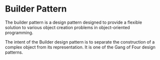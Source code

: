 # Builder Pattern


The builder pattern is a design pattern designed to provide a flexible 
solution to various object creation problems in object-oriented 
programming. 

The intent of the Builder design pattern is to separate the construction 
of a complex object from its representation. It is one of the Gang of Four 
design patterns.
